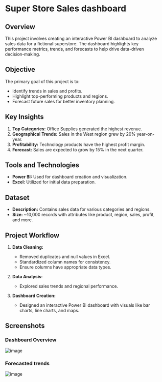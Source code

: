# Super Store Sales dashboard

## Overview
This project involves creating an interactive Power BI dashboard to analyze sales data for a fictional superstore. The dashboard highlights key performance metrics, trends, and forecasts to help drive data-driven decision-making.

## Objective
The primary goal of this project is to:
- Identify trends in sales and profits.
- Highlight top-performing products and regions.
- Forecast future sales for better inventory planning.

## Key Insights
1. **Top Categories:** Office Supplies generated the highest revenue.
2. **Geographical Trends:** Sales in the West region grew by 20% year-on-year.
3. **Profitability:** Technology products have the highest profit margin.
4. **Forecast:** Sales are expected to grow by 15% in the next quarter.

## Tools and Technologies
- **Power BI:** Used for dashboard creation and visualization.
- **Excel:** Utilized for initial data preparation.

## Dataset
- **Description:** Contains sales data for various categories and regions.
- **Size:** ~10,000 records with attributes like product, region, sales, profit, and more.

## Project Workflow
1. **Data Cleaning:**
   - Removed duplicates and null values in Excel.
   - Standardized column names for consistency.
   - Ensure columns have appropriate data types.
     
2. **Data Analysis:**
   - Explored sales trends and regional performance.

3. **Dashboard Creation:**
   - Designed an interactive Power BI dashboard with visuals like bar charts, line charts, and maps.

## Screenshots
### Dashboard Overview
![image](https://github.com/user-attachments/assets/0549e67c-4f8b-4cf1-b1c6-1e147ef5a910)

### Forecasted trends
![image](https://github.com/user-attachments/assets/b6dd2e3f-ca88-4bcb-9edd-bb8abe717aec)


